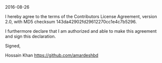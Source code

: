 2016-08-26

I hereby agree to the terms of the Contributors License
Agreement, version 2.0, with MD5 checksum
143da42902fd29612270cc1e4c7b5296.

I furthermore declare that I am authorized and able to make this
agreement and sign this declaration.

Signed,

Hossain Khan
https://github.com/amardeshbd